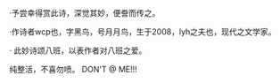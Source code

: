 ·予尝幸得赏此诗，深觉其妙，便誊而传之。

·作诗者wcp也，字黑鸟，号月月鸟，生于2008，lyh之夫也，现代之文学家。

· 此妙诗颂八班，以表作者对八班之爱。































纯整活，不喜勿喷。
DON'T @ ME!!!
